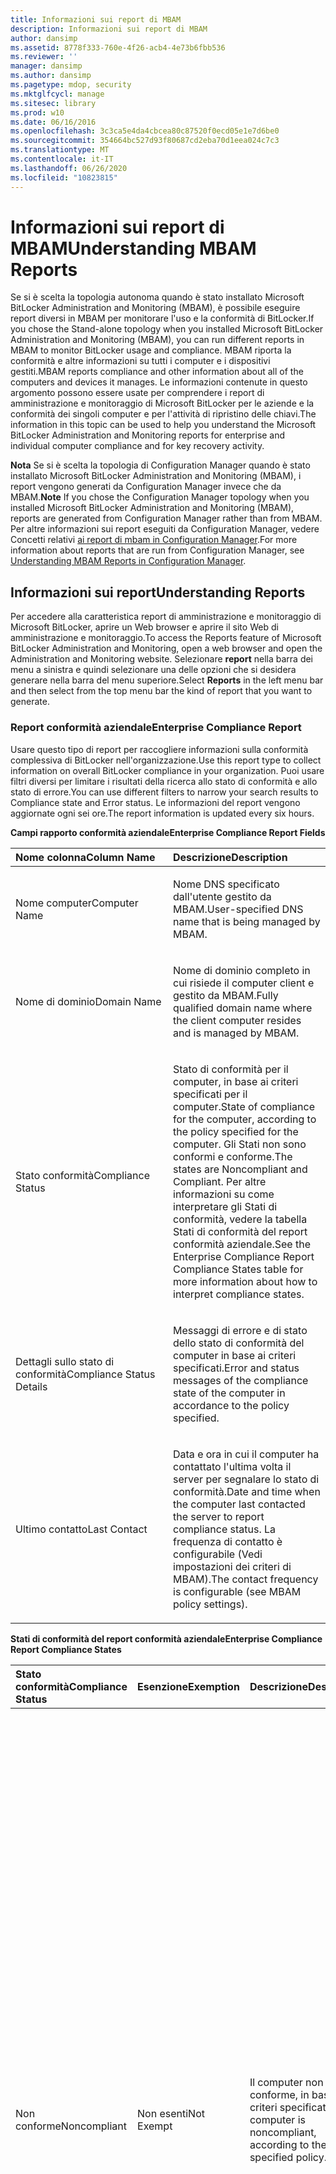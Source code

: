 ```yaml
---
title: Informazioni sui report di MBAM
description: Informazioni sui report di MBAM
author: dansimp
ms.assetid: 8778f333-760e-4f26-acb4-4e73b6fbb536
ms.reviewer: ''
manager: dansimp
ms.author: dansimp
ms.pagetype: mdop, security
ms.mktglfcycl: manage
ms.sitesec: library
ms.prod: w10
ms.date: 06/16/2016
ms.openlocfilehash: 3c3ca5e4da4cbcea80c87520f0ecd05e1e7d6be0
ms.sourcegitcommit: 354664bc527d93f80687cd2eba70d1eea024c7c3
ms.translationtype: MT
ms.contentlocale: it-IT
ms.lasthandoff: 06/26/2020
ms.locfileid: "10823815"
---
```

# <span data-ttu-id="429de-103">Informazioni sui report di MBAM</span><span class="sxs-lookup"><span data-stu-id="429de-103">Understanding MBAM Reports</span></span>


<span data-ttu-id="429de-104">Se si è scelta la topologia autonoma quando è stato installato Microsoft BitLocker Administration and Monitoring (MBAM), è possibile eseguire report diversi in MBAM per monitorare l'uso e la conformità di BitLocker.</span><span class="sxs-lookup"><span data-stu-id="429de-104">If you chose the Stand-alone topology when you installed Microsoft BitLocker Administration and Monitoring (MBAM), you can run different reports in MBAM to monitor BitLocker usage and compliance.</span></span> <span data-ttu-id="429de-105">MBAM riporta la conformità e altre informazioni su tutti i computer e i dispositivi gestiti.</span><span class="sxs-lookup"><span data-stu-id="429de-105">MBAM reports compliance and other information about all of the computers and devices it manages.</span></span> <span data-ttu-id="429de-106">Le informazioni contenute in questo argomento possono essere usate per comprendere i report di amministrazione e monitoraggio di Microsoft BitLocker per le aziende e la conformità dei singoli computer e per l'attività di ripristino delle chiavi.</span><span class="sxs-lookup"><span data-stu-id="429de-106">The information in this topic can be used to help you understand the Microsoft BitLocker Administration and Monitoring reports for enterprise and individual computer compliance and for key recovery activity.</span></span>

<span data-ttu-id="429de-107">**Nota**  Se si è scelta la topologia di Configuration Manager quando è stato installato Microsoft BitLocker Administration and Monitoring (MBAM), i report vengono generati da Configuration Manager invece che da MBAM.</span><span class="sxs-lookup"><span data-stu-id="429de-107">**Note** If you chose the Configuration Manager topology when you installed Microsoft BitLocker Administration and Monitoring (MBAM), reports are generated from Configuration Manager rather than from MBAM.</span></span> <span data-ttu-id="429de-108">Per altre informazioni sui report eseguiti da Configuration Manager, vedere Concetti relativi [ai report di mbam in Configuration Manager](understanding-mbam-reports-in-configuration-manager.md).</span><span class="sxs-lookup"><span data-stu-id="429de-108">For more information about reports that are run from Configuration Manager, see [Understanding MBAM Reports in Configuration Manager](understanding-mbam-reports-in-configuration-manager.md).</span></span>

 

## <span data-ttu-id="429de-109">Informazioni sui report</span><span class="sxs-lookup"><span data-stu-id="429de-109">Understanding Reports</span></span>


<span data-ttu-id="429de-110">Per accedere alla caratteristica report di amministrazione e monitoraggio di Microsoft BitLocker, aprire un Web browser e aprire il sito Web di amministrazione e monitoraggio.</span><span class="sxs-lookup"><span data-stu-id="429de-110">To access the Reports feature of Microsoft BitLocker Administration and Monitoring, open a web browser and open the Administration and Monitoring website.</span></span> <span data-ttu-id="429de-111">Selezionare **report** nella barra dei menu a sinistra e quindi selezionare una delle opzioni che si desidera generare nella barra del menu superiore.</span><span class="sxs-lookup"><span data-stu-id="429de-111">Select **Reports** in the left menu bar and then select from the top menu bar the kind of report that you want to generate.</span></span>

### <span data-ttu-id="429de-112">Report conformità aziendale</span><span class="sxs-lookup"><span data-stu-id="429de-112">Enterprise Compliance Report</span></span>

<span data-ttu-id="429de-113">Usare questo tipo di report per raccogliere informazioni sulla conformità complessiva di BitLocker nell'organizzazione.</span><span class="sxs-lookup"><span data-stu-id="429de-113">Use this report type to collect information on overall BitLocker compliance in your organization.</span></span> <span data-ttu-id="429de-114">Puoi usare filtri diversi per limitare i risultati della ricerca allo stato di conformità e allo stato di errore.</span><span class="sxs-lookup"><span data-stu-id="429de-114">You can use different filters to narrow your search results to Compliance state and Error status.</span></span> <span data-ttu-id="429de-115">Le informazioni del report vengono aggiornate ogni sei ore.</span><span class="sxs-lookup"><span data-stu-id="429de-115">The report information is updated every six hours.</span></span>

**<span data-ttu-id="429de-116">Campi rapporto conformità aziendale</span><span class="sxs-lookup"><span data-stu-id="429de-116">Enterprise Compliance Report Fields</span></span>**

<table>
<colgroup>
<col width="50%" />
<col width="50%" />
</colgroup>
<thead>
<tr class="header">
<th align="left"><span data-ttu-id="429de-117">Nome colonna</span><span class="sxs-lookup"><span data-stu-id="429de-117">Column Name</span></span></th>
<th align="left"><span data-ttu-id="429de-118">Descrizione</span><span class="sxs-lookup"><span data-stu-id="429de-118">Description</span></span></th>
</tr>
</thead>
<tbody>
<tr class="odd">
<td align="left"><p><span data-ttu-id="429de-119">Nome computer</span><span class="sxs-lookup"><span data-stu-id="429de-119">Computer Name</span></span></p></td>
<td align="left"><p><span data-ttu-id="429de-120">Nome DNS specificato dall'utente gestito da MBAM.</span><span class="sxs-lookup"><span data-stu-id="429de-120">User-specified DNS name that is being managed by MBAM.</span></span></p></td>
</tr>
<tr class="even">
<td align="left"><p><span data-ttu-id="429de-121">Nome di dominio</span><span class="sxs-lookup"><span data-stu-id="429de-121">Domain Name</span></span></p></td>
<td align="left"><p><span data-ttu-id="429de-122">Nome di dominio completo in cui risiede il computer client e gestito da MBAM.</span><span class="sxs-lookup"><span data-stu-id="429de-122">Fully qualified domain name where the client computer resides and is managed by MBAM.</span></span></p></td>
</tr>
<tr class="odd">
<td align="left"><p><span data-ttu-id="429de-123">Stato conformità</span><span class="sxs-lookup"><span data-stu-id="429de-123">Compliance Status</span></span></p></td>
<td align="left"><p><span data-ttu-id="429de-124">Stato di conformità per il computer, in base ai criteri specificati per il computer.</span><span class="sxs-lookup"><span data-stu-id="429de-124">State of compliance for the computer, according to the policy specified for the computer.</span></span> <span data-ttu-id="429de-125">Gli Stati non sono conformi e conforme.</span><span class="sxs-lookup"><span data-stu-id="429de-125">The states are Noncompliant and Compliant.</span></span> <span data-ttu-id="429de-126">Per altre informazioni su come interpretare gli Stati di conformità, vedere la tabella Stati di conformità del report conformità aziendale.</span><span class="sxs-lookup"><span data-stu-id="429de-126">See the Enterprise Compliance Report Compliance States table for more information about how to interpret compliance states.</span></span></p></td>
</tr>
<tr class="even">
<td align="left"><p><span data-ttu-id="429de-127">Dettagli sullo stato di conformità</span><span class="sxs-lookup"><span data-stu-id="429de-127">Compliance Status Details</span></span></p></td>
<td align="left"><p><span data-ttu-id="429de-128">Messaggi di errore e di stato dello stato di conformità del computer in base ai criteri specificati.</span><span class="sxs-lookup"><span data-stu-id="429de-128">Error and status messages of the compliance state of the computer in accordance to the policy specified.</span></span></p></td>
</tr>
<tr class="odd">
<td align="left"><p><span data-ttu-id="429de-129">Ultimo contatto</span><span class="sxs-lookup"><span data-stu-id="429de-129">Last Contact</span></span></p></td>
<td align="left"><p><span data-ttu-id="429de-130">Data e ora in cui il computer ha contattato l'ultima volta il server per segnalare lo stato di conformità.</span><span class="sxs-lookup"><span data-stu-id="429de-130">Date and time when the computer last contacted the server to report compliance status.</span></span> <span data-ttu-id="429de-131">La frequenza di contatto è configurabile (Vedi impostazioni dei criteri di MBAM).</span><span class="sxs-lookup"><span data-stu-id="429de-131">The contact frequency is configurable (see MBAM policy settings).</span></span></p></td>
</tr>
</tbody>
</table>

 

**<span data-ttu-id="429de-132">Stati di conformità del report conformità aziendale</span><span class="sxs-lookup"><span data-stu-id="429de-132">Enterprise Compliance Report Compliance States</span></span>**

<table>
<colgroup>
<col width="25%" />
<col width="25%" />
<col width="25%" />
<col width="25%" />
</colgroup>
<thead>
<tr class="header">
<th align="left"><span data-ttu-id="429de-133">Stato conformità</span><span class="sxs-lookup"><span data-stu-id="429de-133">Compliance Status</span></span></th>
<th align="left"><span data-ttu-id="429de-134">Esenzione</span><span class="sxs-lookup"><span data-stu-id="429de-134">Exemption</span></span></th>
<th align="left"><span data-ttu-id="429de-135">Descrizione</span><span class="sxs-lookup"><span data-stu-id="429de-135">Description</span></span></th>
<th align="left"><span data-ttu-id="429de-136">Azione utente</span><span class="sxs-lookup"><span data-stu-id="429de-136">User Action</span></span></th>
</tr>
</thead>
<tbody>
<tr class="odd">
<td align="left"><p><span data-ttu-id="429de-137">Non conforme</span><span class="sxs-lookup"><span data-stu-id="429de-137">Noncompliant</span></span></p></td>
<td align="left"><p><span data-ttu-id="429de-138">Non esenti</span><span class="sxs-lookup"><span data-stu-id="429de-138">Not Exempt</span></span></p></td>
<td align="left"><p><span data-ttu-id="429de-139">Il computer non è conforme, in base ai criteri specificati.</span><span class="sxs-lookup"><span data-stu-id="429de-139">The computer is noncompliant, according to the specified policy.</span></span></p></td>
<td align="left"><p><span data-ttu-id="429de-140">Espandere i dettagli del report di conformità del computer facendo clic su <strong> nome computer </strong> e determinare se lo stato di ogni unità è conforme ai criteri specificati.</span><span class="sxs-lookup"><span data-stu-id="429de-140">Expand the Computer Compliance Report details by clicking <strong>Computer Name</strong>, and determine whether the state of each drive complies with the specified policy.</span></span> <span data-ttu-id="429de-141">Se lo stato di crittografia indica che il computer non è crittografato, è possibile che la crittografia sia in corso oppure si verifichi un errore nel computer.</span><span class="sxs-lookup"><span data-stu-id="429de-141">If the encryption state indicates that the computer is not encrypted, encryption may be in process, or there is an error on the computer.</span></span> <span data-ttu-id="429de-142">Se non è presente alcun errore, la causa probabile è che il computer sia ancora in fase di connessione o di determinazione dello stato di crittografia.</span><span class="sxs-lookup"><span data-stu-id="429de-142">If there is no error, the likely cause is that the computer is still in the process of connecting or establishing the encryption status.</span></span> <span data-ttu-id="429de-143">Controllare più avanti per determinare se lo stato cambia.</span><span class="sxs-lookup"><span data-stu-id="429de-143">Check back later to determine if the state changes.</span></span></p></td>
</tr>
<tr class="even">
<td align="left"><p><span data-ttu-id="429de-144">Conformi</span><span class="sxs-lookup"><span data-stu-id="429de-144">Compliant</span></span></p></td>
<td align="left"><p><span data-ttu-id="429de-145">Non esenti</span><span class="sxs-lookup"><span data-stu-id="429de-145">Not Exempt</span></span></p></td>
<td align="left"><p><span data-ttu-id="429de-146">Il computer è conforme, in base ai criteri specificati.</span><span class="sxs-lookup"><span data-stu-id="429de-146">The computer is compliant, according to the specified policy.</span></span></p></td>
<td align="left"><p><span data-ttu-id="429de-147">Nessuna azione necessaria; lo stato del computer può essere confermato visualizzando il report conformità computer.</span><span class="sxs-lookup"><span data-stu-id="429de-147">No action needed; the state of the computer can be confirmed by viewing the Computer Compliance Report.</span></span></p></td>
</tr>
</tbody>
</table>

 

### <span data-ttu-id="429de-148">Report conformità computer</span><span class="sxs-lookup"><span data-stu-id="429de-148">Computer Compliance Report</span></span>

<span data-ttu-id="429de-149">Usare questo tipo di report per raccogliere informazioni specifiche per un computer o un utente.</span><span class="sxs-lookup"><span data-stu-id="429de-149">Use this report type to collect information that is specific to a computer or user.</span></span>

<span data-ttu-id="429de-150">Questo report può essere visualizzato facendo clic sul nome del computer nel report conformità aziendale oppure digitando il nome del computer nel report conformità computer.</span><span class="sxs-lookup"><span data-stu-id="429de-150">This report can be viewed by clicking the computer name in the Enterprise Compliance Report, or by typing the computer name in the Computer Compliance Report.</span></span> <span data-ttu-id="429de-151">Il report conformità computer fornisce informazioni dettagliate sulla crittografia per ogni unità (sistema operativo e unità dati fisse) in un computer e anche un'indicazione dei criteri applicati a ogni tipo di unità nel computer.</span><span class="sxs-lookup"><span data-stu-id="429de-151">The Computer Compliance Report provides detailed encryption information about each drive (operating system and fixed data drives) on a computer, and also an indication of the policy that is applied to each drive type on the computer.</span></span> <span data-ttu-id="429de-152">Per visualizzare i dettagli di ogni unità, espandere la voce nome computer.</span><span class="sxs-lookup"><span data-stu-id="429de-152">To view the details of each drive, expand the Computer Name entry.</span></span>

<span data-ttu-id="429de-153">**Nota**  Lo stato di crittografia dei volumi di dati rimovibili non verrà visualizzato nel report.</span><span class="sxs-lookup"><span data-stu-id="429de-153">**Note** Removable Data Volume encryption status will not be shown in the report.</span></span>

 

**<span data-ttu-id="429de-154">Campi rapporto conformità computer</span><span class="sxs-lookup"><span data-stu-id="429de-154">Computer Compliance Report Fields</span></span>**

<table>
<colgroup>
<col width="50%" />
<col width="50%" />
</colgroup>
<thead>
<tr class="header">
<th align="left"><span data-ttu-id="429de-155">Nome colonna</span><span class="sxs-lookup"><span data-stu-id="429de-155">Column Name</span></span></th>
<th align="left"><span data-ttu-id="429de-156">Descrizione</span><span class="sxs-lookup"><span data-stu-id="429de-156">Description</span></span></th>
</tr>
</thead>
<tbody>
<tr class="odd">
<td align="left"><p><span data-ttu-id="429de-157">Nome computer</span><span class="sxs-lookup"><span data-stu-id="429de-157">Computer Name</span></span></p></td>
<td align="left"><p><span data-ttu-id="429de-158">Nome computer DNS specificato dall'utente gestito da MBAM.</span><span class="sxs-lookup"><span data-stu-id="429de-158">User-specified DNS computer name that is being managed by MBAM.</span></span></p></td>
</tr>
<tr class="even">
<td align="left"><p><span data-ttu-id="429de-159">Nome di dominio</span><span class="sxs-lookup"><span data-stu-id="429de-159">Domain Name</span></span></p></td>
<td align="left"><p><span data-ttu-id="429de-160">Nome di dominio completo, in cui risiede il computer client ed è gestito da MBAM.</span><span class="sxs-lookup"><span data-stu-id="429de-160">Fully qualified domain name, where the client computer resides and is managed by MBAM.</span></span></p></td>
</tr>
<tr class="odd">
<td align="left"><p><span data-ttu-id="429de-161">Tipo di computer</span><span class="sxs-lookup"><span data-stu-id="429de-161">Computer Type</span></span></p></td>
<td align="left"><p><span data-ttu-id="429de-162">Tipo di computer.</span><span class="sxs-lookup"><span data-stu-id="429de-162">Type of computer.</span></span> <span data-ttu-id="429de-163">I tipi validi non sono portatili e portatili.</span><span class="sxs-lookup"><span data-stu-id="429de-163">Valid types are non-Portable and Portable.</span></span></p></td>
</tr>
<tr class="even">
<td align="left"><p><span data-ttu-id="429de-164">Sistema operativo</span><span class="sxs-lookup"><span data-stu-id="429de-164">Operating System</span></span></p></td>
<td align="left"><p><span data-ttu-id="429de-165">Tipo di sistema operativo disponibile nel computer client di MBAM-Managed.</span><span class="sxs-lookup"><span data-stu-id="429de-165">Operating system type found on the MBAM-managed client computer.</span></span></p></td>
</tr>
<tr class="odd">
<td align="left"><p><span data-ttu-id="429de-166">Stato conformità</span><span class="sxs-lookup"><span data-stu-id="429de-166">Compliance Status</span></span></p></td>
<td align="left"><p><span data-ttu-id="429de-167">Stato complessivo di conformità del computer gestito da MBAM.</span><span class="sxs-lookup"><span data-stu-id="429de-167">Overall compliance status of the computer managed by MBAM.</span></span> <span data-ttu-id="429de-168">Gli stati validi sono conformi e conformi.</span><span class="sxs-lookup"><span data-stu-id="429de-168">Valid states are Compliant and Noncompliant.</span></span> <span data-ttu-id="429de-169">Si noti che lo stato di conformità per unità (vedere la tabella seguente) può indicare stati di conformità diversi.</span><span class="sxs-lookup"><span data-stu-id="429de-169">Notice that the compliance status per drive (see the following table) may indicate different compliance states.</span></span> <span data-ttu-id="429de-170">Tuttavia, questo campo rappresenta lo stato di conformità, in base ai criteri specificati.</span><span class="sxs-lookup"><span data-stu-id="429de-170">However, this field represents that compliance state, according to the specified policy.</span></span></p></td>
</tr>
<tr class="even">
<td align="left"><p><span data-ttu-id="429de-171">Intensità cifratura criteri</span><span class="sxs-lookup"><span data-stu-id="429de-171">Policy Cipher Strength</span></span></p></td>
<td align="left"><p><span data-ttu-id="429de-172">Forza di cifratura selezionata dall'amministratore durante la specifica dei criteri di MBAM (ad esempio, 128 bit con diffusore).</span><span class="sxs-lookup"><span data-stu-id="429de-172">Cipher strength selected by the administrator during MBAM policy specification (for example, 128-bit with Diffuser).</span></span></p></td>
</tr>
<tr class="odd">
<td align="left"><p><span data-ttu-id="429de-173">Unità del sistema operativo dei criteri</span><span class="sxs-lookup"><span data-stu-id="429de-173">Policy Operating System Drive</span></span></p></td>
<td align="left"><p><span data-ttu-id="429de-174">Indica se è necessaria la crittografia per il sistema operativo e Mostra il tipo di protezione appropriato.</span><span class="sxs-lookup"><span data-stu-id="429de-174">Indicates if encryption is required for the operating system and shows the appropriate protector type.</span></span></p></td>
</tr>
<tr class="even">
<td align="left"><p><span data-ttu-id="429de-175">Criteri-unità dati fissata</span><span class="sxs-lookup"><span data-stu-id="429de-175">Policy-Fixed Data Drive</span></span></p></td>
<td align="left"><p><span data-ttu-id="429de-176">Indica se è necessaria la crittografia per l'unità dati fissa.</span><span class="sxs-lookup"><span data-stu-id="429de-176">Indicates if encryption is required for the fixed data drive.</span></span></p></td>
</tr>
<tr class="odd">
<td align="left"><p><span data-ttu-id="429de-177">Unità dati rimovibili dei criteri</span><span class="sxs-lookup"><span data-stu-id="429de-177">Policy Removable Data Drive</span></span></p></td>
<td align="left"><p><span data-ttu-id="429de-178">Indica se è necessaria la crittografia per l'unità rimovibile.</span><span class="sxs-lookup"><span data-stu-id="429de-178">Indicates if encryption is required for the removable drive.</span></span></p></td>
</tr>
<tr class="even">
<td align="left"><p><span data-ttu-id="429de-179">Utenti di dispositivi</span><span class="sxs-lookup"><span data-stu-id="429de-179">Device Users</span></span></p></td>
<td align="left"><p><span data-ttu-id="429de-180">Utenti noti nel computer gestito da MBAM.</span><span class="sxs-lookup"><span data-stu-id="429de-180">Known users on the computer that is being managed by MBAM.</span></span></p></td>
</tr>
<tr class="odd">
<td align="left"><p><span data-ttu-id="429de-181">Produttore</span><span class="sxs-lookup"><span data-stu-id="429de-181">Manufacturer</span></span></p></td>
<td align="left"><p><span data-ttu-id="429de-182">Nome del produttore del computer, come viene visualizzato nel BIOS del computer.</span><span class="sxs-lookup"><span data-stu-id="429de-182">Computer manufacturer name, as it appears in the computer BIOS.</span></span></p></td>
</tr>
<tr class="even">
<td align="left"><p><span data-ttu-id="429de-183">Modello</span><span class="sxs-lookup"><span data-stu-id="429de-183">Model</span></span></p></td>
<td align="left"><p><span data-ttu-id="429de-184">Nome del modello del produttore del computer, come viene visualizzato nel BIOS del computer.</span><span class="sxs-lookup"><span data-stu-id="429de-184">Computer manufacturer model name, as it appears in the computer BIOS.</span></span></p></td>
</tr>
<tr class="odd">
<td align="left"><p><span data-ttu-id="429de-185">Dettagli sullo stato di conformità</span><span class="sxs-lookup"><span data-stu-id="429de-185">Compliance Status Details</span></span></p></td>
<td align="left"><p><span data-ttu-id="429de-186">Messaggi di errore e di stato dello stato di conformità del computer, in conformità con i criteri specificati.</span><span class="sxs-lookup"><span data-stu-id="429de-186">Error and status messages of the compliance state of the computer, in accordance with the specified policy.</span></span></p></td>
</tr>
<tr class="even">
<td align="left"><p><span data-ttu-id="429de-187">Ultimo contatto</span><span class="sxs-lookup"><span data-stu-id="429de-187">Last Contact</span></span></p></td>
<td align="left"><p><span data-ttu-id="429de-188">Data e ora in cui il computer ha contattato l'ultima volta il server per segnalare lo stato di conformità.</span><span class="sxs-lookup"><span data-stu-id="429de-188">Date and time that the computer last contacted the server to report compliance status.</span></span> <span data-ttu-id="429de-189">La frequenza di contatto è configurabile (Vedi impostazioni dei criteri di MBAM).</span><span class="sxs-lookup"><span data-stu-id="429de-189">The contact frequency is configurable (see MBAM policy settings).</span></span></p></td>
</tr>
</tbody>
</table>

 

**<span data-ttu-id="429de-190">Campi unità report conformità computer</span><span class="sxs-lookup"><span data-stu-id="429de-190">Computer Compliance Report Drive Fields</span></span>**

<table>
<colgroup>
<col width="50%" />
<col width="50%" />
</colgroup>
<thead>
<tr class="header">
<th align="left"><span data-ttu-id="429de-191">Nome colonna</span><span class="sxs-lookup"><span data-stu-id="429de-191">Column Name</span></span></th>
<th align="left"><span data-ttu-id="429de-192">Descrizione</span><span class="sxs-lookup"><span data-stu-id="429de-192">Description</span></span></th>
</tr>
</thead>
<tbody>
<tr class="odd">
<td align="left"><p><span data-ttu-id="429de-193">Lettera di unità</span><span class="sxs-lookup"><span data-stu-id="429de-193">Drive Letter</span></span></p></td>
<td align="left"><p><span data-ttu-id="429de-194">Lettera dell'unità del computer assegnata all'unità specifica dall'utente.</span><span class="sxs-lookup"><span data-stu-id="429de-194">Computer drive letter that was assigned to the particular drive by the user.</span></span></p></td>
</tr>
<tr class="even">
<td align="left"><p><span data-ttu-id="429de-195">Tipo di unità</span><span class="sxs-lookup"><span data-stu-id="429de-195">Drive Type</span></span></p></td>
<td align="left"><p><span data-ttu-id="429de-196">Tipo di unità.</span><span class="sxs-lookup"><span data-stu-id="429de-196">Type of drive.</span></span> <span data-ttu-id="429de-197">I valori validi sono unità di sistema operativo e unità dati fissa.</span><span class="sxs-lookup"><span data-stu-id="429de-197">Valid values are Operating System Drive and Fixed Data Drive.</span></span> <span data-ttu-id="429de-198">Si tratta di unità fisiche anziché di volumi logici.</span><span class="sxs-lookup"><span data-stu-id="429de-198">These are physical drives rather than logical volumes.</span></span></p></td>
</tr>
<tr class="odd">
<td align="left"><p><span data-ttu-id="429de-199">Intensità cifratura</span><span class="sxs-lookup"><span data-stu-id="429de-199">Cipher Strength</span></span></p></td>
<td align="left"><p><span data-ttu-id="429de-200">Forza di cifratura selezionata dall'amministratore durante la specifica dei criteri di MBAM.</span><span class="sxs-lookup"><span data-stu-id="429de-200">Cipher strength selected by the administrator during MBAM policy specification.</span></span></p></td>
</tr>
<tr class="even">
<td align="left"><p><span data-ttu-id="429de-201">Tipo di protezione</span><span class="sxs-lookup"><span data-stu-id="429de-201">Protector Type</span></span></p></td>
<td align="left"><p><span data-ttu-id="429de-202">Tipo di protezione selezionata tramite il criterio usato per crittografare un sistema operativo o un volume di dati fisso.</span><span class="sxs-lookup"><span data-stu-id="429de-202">Type of protector selected via the policy used to encrypt an operating system or fixed data volume.</span></span></p></td>
</tr>
<tr class="odd">
<td align="left"><p><span data-ttu-id="429de-203">Stato Protector</span><span class="sxs-lookup"><span data-stu-id="429de-203">Protector State</span></span></p></td>
<td align="left"><p><span data-ttu-id="429de-204">Indica che il computer gestito da MBAM ha abilitato il tipo di protezione specificato nel criterio.</span><span class="sxs-lookup"><span data-stu-id="429de-204">Indicates that the computer being managed by MBAM has enabled the protector type that is specified in the policy.</span></span> <span data-ttu-id="429de-205">Gli stati validi sono attivato o disattivato.</span><span class="sxs-lookup"><span data-stu-id="429de-205">The valid states are ON or OFF.</span></span></p></td>
</tr>
<tr class="even">
<td align="left"><p><span data-ttu-id="429de-206">Stato di crittografia</span><span class="sxs-lookup"><span data-stu-id="429de-206">Encryption State</span></span></p></td>
<td align="left"><p><span data-ttu-id="429de-207">Stato di crittografia dell'unità.</span><span class="sxs-lookup"><span data-stu-id="429de-207">Encryption state of the drive.</span></span> <span data-ttu-id="429de-208">Gli stati validi sono crittografati, non crittografati e crittografati.</span><span class="sxs-lookup"><span data-stu-id="429de-208">Valid states are Encrypted, Not Encrypted, and Encrypting.</span></span></p></td>
</tr>
<tr class="odd">
<td align="left"><p><span data-ttu-id="429de-209">Stato conformità</span><span class="sxs-lookup"><span data-stu-id="429de-209">Compliance Status</span></span></p></td>
<td align="left"><p><span data-ttu-id="429de-210">Stato che indica se l'unità è conforme ai criteri.</span><span class="sxs-lookup"><span data-stu-id="429de-210">State that indicates whether the drive is in accordance with the policy.</span></span> <span data-ttu-id="429de-211">Gli Stati non sono conformi e conforme.</span><span class="sxs-lookup"><span data-stu-id="429de-211">States are Noncompliant and Compliant.</span></span></p></td>
</tr>
<tr class="even">
<td align="left"><p><span data-ttu-id="429de-212">Dettagli sullo stato di conformità</span><span class="sxs-lookup"><span data-stu-id="429de-212">Compliance Status Details</span></span></p></td>
<td align="left"><p><span data-ttu-id="429de-213">Messaggi di errore e di stato dello stato di conformità del computer, in base ai criteri specificati.</span><span class="sxs-lookup"><span data-stu-id="429de-213">Error and status messages of the compliance state of the computer, according to the specified policy.</span></span></p></td>
</tr>
</tbody>
</table>

 

### <span data-ttu-id="429de-214">Report di controllo del ripristino</span><span class="sxs-lookup"><span data-stu-id="429de-214">Recovery Audit Report</span></span>

<span data-ttu-id="429de-215">Usare questo tipo di report per controllare gli utenti che hanno richiesto l'accesso alle chiavi di ripristino.</span><span class="sxs-lookup"><span data-stu-id="429de-215">Use this report type to audit users who have requested access to recovery keys.</span></span> <span data-ttu-id="429de-216">Il report offre diversi filtri in base ai criteri di filtro desiderati.</span><span class="sxs-lookup"><span data-stu-id="429de-216">The report offers several filters based on the desired filtering criteria.</span></span> <span data-ttu-id="429de-217">Gli utenti possono filtrare in base a un tipo specifico di utente, un utente dell'help desk o un utente finale, se la richiesta non è riuscita o ha avuto esito positivo, il tipo specifico di chiave richiesta e un intervallo di date durante il quale si è verificato il recupero.</span><span class="sxs-lookup"><span data-stu-id="429de-217">Users can filter on a specific type of user, either a Help Desk user or an end user, whether the request failed or was successful, the specific type of key requested, and a date range during which the retrieval occurred.</span></span> <span data-ttu-id="429de-218">L'amministratore può produrre report contestuali in base alle esigenze.</span><span class="sxs-lookup"><span data-stu-id="429de-218">The administrator can produce contextual reports based on need.</span></span>

**<span data-ttu-id="429de-219">Campi rapporto di controllo ripristino</span><span class="sxs-lookup"><span data-stu-id="429de-219">Recovery Audit Report Fields</span></span>**

<table>
<colgroup>
<col width="50%" />
<col width="50%" />
</colgroup>
<thead>
<tr class="header">
<th align="left"><span data-ttu-id="429de-220">Nome colonna</span><span class="sxs-lookup"><span data-stu-id="429de-220">Column Name</span></span></th>
<th align="left"><span data-ttu-id="429de-221">Descrizione</span><span class="sxs-lookup"><span data-stu-id="429de-221">Description</span></span></th>
</tr>
</thead>
<tbody>
<tr class="odd">
<td align="left"><p><span data-ttu-id="429de-222">Richiedere data e ora</span><span class="sxs-lookup"><span data-stu-id="429de-222">Request Date and Time</span></span></p></td>
<td align="left"><p><span data-ttu-id="429de-223">Data e ora in cui una richiesta di recupero tasti è stata effettuata da un utente finale o da un utente dell'help desk.</span><span class="sxs-lookup"><span data-stu-id="429de-223">Date and time that a key retrieval request was made by an end user or Help Desk user.</span></span></p></td>
</tr>
<tr class="even">
<td align="left"><p><span data-ttu-id="429de-224">Stato della richiesta</span><span class="sxs-lookup"><span data-stu-id="429de-224">Request Status</span></span></p></td>
<td align="left"><p><span data-ttu-id="429de-225">Stato della richiesta.</span><span class="sxs-lookup"><span data-stu-id="429de-225">Status of the request.</span></span> <span data-ttu-id="429de-226">Gli stati validi hanno esito positivo (la chiave è stata recuperata) o non è riuscito (la chiave non è stata recuperata).</span><span class="sxs-lookup"><span data-stu-id="429de-226">Valid statuses are either Successful (the key was retrieved), or Failed (the key was not retrieved).</span></span></p></td>
</tr>
<tr class="odd">
<td align="left"><p><span data-ttu-id="429de-227">Utente helpdesk</span><span class="sxs-lookup"><span data-stu-id="429de-227">Helpdesk User</span></span></p></td>
<td align="left"><p><span data-ttu-id="429de-228">Utente dell'help desk che ha avviato la richiesta di recupero tasti.</span><span class="sxs-lookup"><span data-stu-id="429de-228">Help Desk user that initiated the request for key retrieval.</span></span> <span data-ttu-id="429de-229">Nota: se l'utente dell'help desk recupera la chiave per conto di un utente finale, il campo utente finale sarà vuoto.</span><span class="sxs-lookup"><span data-stu-id="429de-229">Note: If the Help Desk user retrieves the key on behalf on an end-user, the End User field will be blank.</span></span></p></td>
</tr>
<tr class="even">
<td align="left"><p><span data-ttu-id="429de-230">Utente</span><span class="sxs-lookup"><span data-stu-id="429de-230">User</span></span></p></td>
<td align="left"><p><span data-ttu-id="429de-231">Utente finale che ha avviato la richiesta di recupero tasti.</span><span class="sxs-lookup"><span data-stu-id="429de-231">End user who initiated the request for key retrieval.</span></span></p></td>
</tr>
<tr class="odd">
<td align="left"><p><span data-ttu-id="429de-232">Tipo di chiave</span><span class="sxs-lookup"><span data-stu-id="429de-232">Key Type</span></span></p></td>
<td align="left"><p><span data-ttu-id="429de-233">Tipo di chiave richiesto dall'utente dell'help desk o dall'utente finale.</span><span class="sxs-lookup"><span data-stu-id="429de-233">Type of key that was requested by either the Help Desk user or the end user.</span></span> <span data-ttu-id="429de-234">I tre tipi di chiavi che MBAM raccoglie sono: password chiave di ripristino (usata per il ripristino di un computer in modalità di ripristino), ID chiave di ripristino (usata per recuperare un computer in modalità di ripristino per conto di un altro utente) e hash della password del TPM (usato per recuperare un computer con un TPM bloccato).</span><span class="sxs-lookup"><span data-stu-id="429de-234">The three types of keys that MBAM collects are: Recovery Key Password (used to recovery a computer in recovery mode), Recovery Key ID (used to recover a computer in recovery mode on behalf of another user), and TPM Password Hash (used to recover a computer with a locked TPM).</span></span></p></td>
</tr>
<tr class="even">
<td align="left"><p><span data-ttu-id="429de-235">Descrizione motivo</span><span class="sxs-lookup"><span data-stu-id="429de-235">Reason Description</span></span></p></td>
<td align="left"><p><span data-ttu-id="429de-236">Motivo per cui il tipo di chiave specificato è stato richiesto dall'utente dell'help desk o dall'utente finale.</span><span class="sxs-lookup"><span data-stu-id="429de-236">Reason the specified Key Type was requested by the Help Desk user or the end user.</span></span> <span data-ttu-id="429de-237">I motivi sono specificati nelle funzionalità di recupero unità e Gestisci TPM del sito Web amministrazione e monitoraggio.</span><span class="sxs-lookup"><span data-stu-id="429de-237">The reasons are specified in the Drive Recovery and Manage TPM features of the Administration and Monitoring website.</span></span> <span data-ttu-id="429de-238">Le voci valide sono testo immesso dall'utente o uno dei codici motivo seguenti:</span><span class="sxs-lookup"><span data-stu-id="429de-238">The valid entries are either user-entered text, or one of the following reason codes:</span></span></p>
<ul>
<li><p><span data-ttu-id="429de-239">Modifica dell'ordine di avvio del sistema operativo</span><span class="sxs-lookup"><span data-stu-id="429de-239">Operating System Boot Order changed</span></span></p></li>
<li><p><span data-ttu-id="429de-240">BIOS modificato</span><span class="sxs-lookup"><span data-stu-id="429de-240">BIOS Changed</span></span></p></li>
<li><p><span data-ttu-id="429de-241">File di sistema operativo modificati</span><span class="sxs-lookup"><span data-stu-id="429de-241">Operating System files changed</span></span></p></li>
<li><p><span data-ttu-id="429de-242">Tasto di avvio perduto</span><span class="sxs-lookup"><span data-stu-id="429de-242">Lost Startup key</span></span></p></li>
<li><p><span data-ttu-id="429de-243">PIN perduto</span><span class="sxs-lookup"><span data-stu-id="429de-243">Lost PIN</span></span></p></li>
<li><p><span data-ttu-id="429de-244">Ripristino TPM</span><span class="sxs-lookup"><span data-stu-id="429de-244">TPM Reset</span></span></p></li>
<li><p><span data-ttu-id="429de-245">Passphrase smarrita</span><span class="sxs-lookup"><span data-stu-id="429de-245">Lost Passphrase</span></span></p></li>
<li><p><span data-ttu-id="429de-246">Smartcard persa</span><span class="sxs-lookup"><span data-stu-id="429de-246">Lost Smartcard</span></span></p></li>
<li><p><span data-ttu-id="429de-247">Reimposta blocco PIN</span><span class="sxs-lookup"><span data-stu-id="429de-247">Reset PIN lockout</span></span></p></li>
<li><p><span data-ttu-id="429de-248">Attivare il TPM</span><span class="sxs-lookup"><span data-stu-id="429de-248">Turn on TPM</span></span></p></li>
<li><p><span data-ttu-id="429de-249">Disattivare TPM</span><span class="sxs-lookup"><span data-stu-id="429de-249">Turn off TPM</span></span></p></li>
<li><p><span data-ttu-id="429de-250">Modificare la password del TPM</span><span class="sxs-lookup"><span data-stu-id="429de-250">Change TPM password</span></span></p></li>
<li><p><span data-ttu-id="429de-251">Cancellare TPM</span><span class="sxs-lookup"><span data-stu-id="429de-251">Clear TPM</span></span></p></li>
</ul></td>
</tr>
</tbody>
</table>

 

<span data-ttu-id="429de-252">**Nota**  I risultati del report possono essere salvati in un file facendo clic sul pulsante **Esporta** nella barra dei menu report.</span><span class="sxs-lookup"><span data-stu-id="429de-252">**Note** Report results can be saved to a file by clicking the **Export** button on the reports menu bar.</span></span> <span data-ttu-id="429de-253">Per altre informazioni su come eseguire i report di MBAM, vedere [come generare report di mbam](how-to-generate-mbam-reports-mbam-2.md).</span><span class="sxs-lookup"><span data-stu-id="429de-253">For more information about how to run MBAM reports, see [How to Generate MBAM Reports](how-to-generate-mbam-reports-mbam-2.md).</span></span>

 

## <span data-ttu-id="429de-254">Argomenti correlati</span><span class="sxs-lookup"><span data-stu-id="429de-254">Related topics</span></span>


[<span data-ttu-id="429de-255">Monitoraggio e creazione di report sulla conformità di BitLocker con MBAM 2.0</span><span class="sxs-lookup"><span data-stu-id="429de-255">Monitoring and Reporting BitLocker Compliance with MBAM 2.0</span></span>](monitoring-and-reporting-bitlocker-compliance-with-mbam-20-mbam-2.md)

 

 





